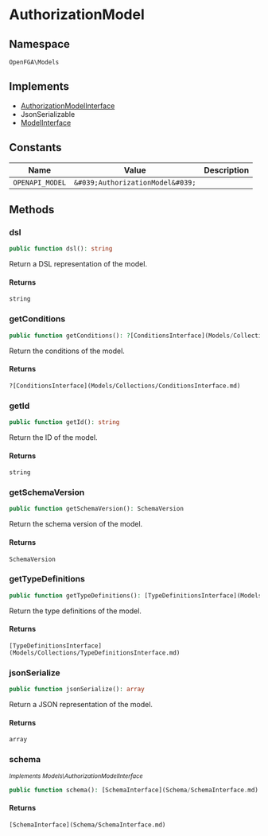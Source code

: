 # AuthorizationModel


## Namespace
`OpenFGA\Models`

## Implements
* [AuthorizationModelInterface](Models/AuthorizationModelInterface.md)
* JsonSerializable
* [ModelInterface](Models/ModelInterface.md)

## Constants
| Name | Value | Description |
|------|-------|-------------|
| `OPENAPI_MODEL` | `&#039;AuthorizationModel&#039;` |  |


## Methods
### dsl


```php
public function dsl(): string
```

Return a DSL representation of the model.


#### Returns
`string`

### getConditions


```php
public function getConditions(): ?[ConditionsInterface](Models/Collections/ConditionsInterface.md)
```

Return the conditions of the model.


#### Returns
`?[ConditionsInterface](Models/Collections/ConditionsInterface.md)`

### getId


```php
public function getId(): string
```

Return the ID of the model.


#### Returns
`string`

### getSchemaVersion


```php
public function getSchemaVersion(): SchemaVersion
```

Return the schema version of the model.


#### Returns
`SchemaVersion`

### getTypeDefinitions


```php
public function getTypeDefinitions(): [TypeDefinitionsInterface](Models/Collections/TypeDefinitionsInterface.md)
```

Return the type definitions of the model.


#### Returns
`[TypeDefinitionsInterface](Models/Collections/TypeDefinitionsInterface.md)`

### jsonSerialize


```php
public function jsonSerialize(): array
```

Return a JSON representation of the model.


#### Returns
`array`

### schema

*<small>Implements Models\AuthorizationModelInterface</small>*  

```php
public function schema(): [SchemaInterface](Schema/SchemaInterface.md)
```



#### Returns
`[SchemaInterface](Schema/SchemaInterface.md)`

